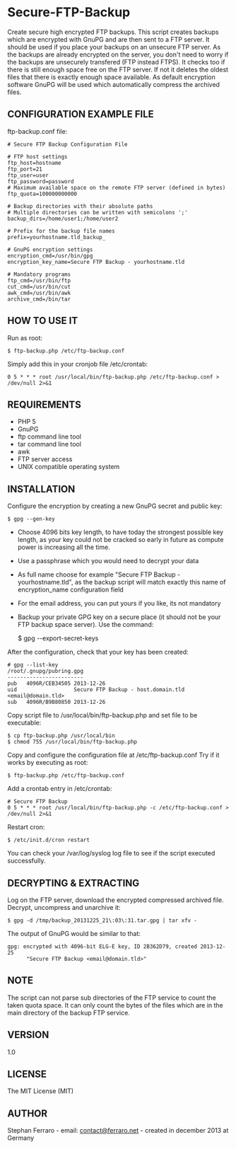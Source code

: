 Secure-FTP-Backup
=================

Create secure high encrypted FTP backups.
This script creates backups which are encrypted with GnuPG and are then sent to a FTP server.
It should be used if you place your backups on an unsecure FTP server.
As the backups are already encrypted on the server, you don't need to worry if the backups are unsecurely transfered (FTP instead FTPS).
It checks too if there is still enough space free on the FTP server. If not it deletes the oldest files that there is exactly enough space available.
As default encryption software GnuPG will be used which automatically compress the archived files.

CONFIGURATION EXAMPLE FILE
--------------------------

ftp-backup.conf file:

	# Secure FTP Backup Configuration File
	
	# FTP host settings
	ftp_host=hostname
	ftp_port=21
	ftp_user=user
	ftp_password=password
	# Maximum available space on the remote FTP server (defined in bytes)
	ftp_quota=100000000000
	
	# Backup directories with their absolute paths
	# Multiple directories can be written with semicolons ';'
	backup_dirs=/home/user1;/home/user2
	
	# Prefix for the backup file names
	prefix=yourhostname.tld_backup_
	
	# GnuPG encryption settings
	encryption_cmd=/usr/bin/gpg
	encryption_key_name=Secure FTP Backup - yourhostname.tld
	
	# Mandatory programs
	ftp_cmd=/usr/bin/ftp
	cut_cmd=/usr/bin/cut
	awk_cmd=/usr/bin/awk
	archive_cmd=/bin/tar


HOW TO USE IT
-------------

Run as root:

	$ ftp-backup.php /etc/ftp-backup.conf

Simply add this in your cronjob file /etc/crontab:

	0 5 * * * root /usr/local/bin/ftp-backup.php /etc/ftp-backup.conf > /dev/null 2>&1

REQUIREMENTS
------------

- PHP 5
- GnuPG
- ftp command line tool
- tar command line tool
- awk
- FTP server access
- UNIX compatible operating system

INSTALLATION
------------

Configure the encryption by creating a new GnuPG secret and public key:
	
	$ gpg --gen-key

- Choose 4096 bits key length, to have today the strongest possible key length, as your key could not be cracked so early in future as compute power is increasing all the time.
- Use a passphrase which you would need to decrypt your data
- As full name choose for example "Secure FTP Backup - yourhostname.tld", as the backup script will match exactly this name of encryption_name configuration field
- For the email address, you can put yours if you like, its not mandatory
- Backup your private GPG key on a secure place (it should not be your FTP backup space server). Use the command:

	$ gpg --export-secret-keys


After the configuration, check that your key has been created:

	# gpg --list-key
	/root/.gnupg/pubring.gpg
	------------------------
	pub   4096R/CEB34505 2013-12-26
	uid                  Secure FTP Backup - host.domain.tld <email@domain.tld>
	sub   4096R/B9B80850 2013-12-26

Copy script file to /usr/local/bin/ftp-backup.php and set file to be executable:
	
	$ cp ftp-backup.php /usr/local/bin
	$ chmod 755 /usr/local/bin/ftp-backup.php

Copy and configure the configuration file at /etc/ftp-backup.conf
Try if it works by executing as root:
	
	$ ftp-backup.php /etc/ftp-backup.conf

Add a crontab entry in /etc/crontab:
	
	# Secure FTP Backup
	0 5 * * * root /usr/local/bin/ftp-backup.php -c /etc/ftp-backup.conf > /dev/null 2>&1

Restart cron:

	$ /etc/init.d/cron restart

You can check your /var/log/syslog log file to see if the script executed successfully.

DECRYPTING & EXTRACTING
-----------------------

Log on the FTP server, download the encrypted compressed archived file.
Decrypt, uncompress and unarchive it:

	$ gpg -d /tmp/backup_20131225_21\:03\:31.tar.gpg | tar xfv -

The output of GnuPG would be similar to that:

	gpg: encrypted with 4096-bit ELG-E key, ID 2B362D79, created 2013-12-25
	      "Secure FTP Backup <email@domain.tld>"

NOTE
----

The script can not parse sub directories of the FTP service to count the taken quota space.
It can only count the bytes of the files which are in the main directory of the backup FTP service.

VERSION
-------

1.0

LICENSE
-------

The MIT License (MIT)

AUTHOR
------

Stephan Ferraro - email: contact@ferraro.net - created in december 2013 at Germany
